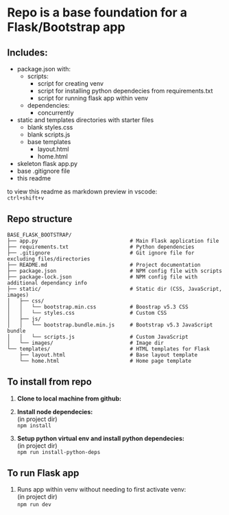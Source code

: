# Repo is a base foundation for a Flask/Bootstrap app

## Includes:
- package.json with: 
    - scripts:
        - script for creating venv
        - script for installing python dependecies from requirements.txt
        - script for running flask app within venv
    - dependencies:
        - concurrently
- static and templates directories with starter files
    - blank styles.css
    - blank scripts.js
    - base templates
        - layout.html
        - home.html
- skeleton flask app.py
- base .gitignore file
- this readme

to view this readme as markdown preview in vscode:  
```ctrl+shift+v```

## Repo structure
```plaintext
BASE_FLASK_BOOTSTRAP/
├── app.py                              # Main Flask application file
├── requirements.txt                    # Python dependencies
├── .gitignore                          # Git ignore file for excluding files/directories
├── README.md                           # Project documentation
├── package.json                        # NPM config file with scripts
├── package-lock.json                   # NPM config file with additional dependancy info
├── static/                             # Static dir (CSS, JavaScript, images)
│   ├── css/
│   │   └── bootstrap.min.css           # Boostrap v5.3 CSS
│   │   └── styles.css                  # Custom CSS
│   ├── js/
│   │   └── bootstrap.bundle.min.js     # Bootstrap v5.3 JavaScript bundle
│   │   └── scripts.js                  # Custom JavaScript
│   └── images/                         # Image dir
└── templates/                          # HTML templates for Flask
    ├── layout.html                     # Base layout template
    └── home.html                       # Home page template
```

## To install from repo

1. **Clone to local machine from github:**  

2. **Install node dependecies:**  
(in project dir)  
``` npm install ```

3. **Setup python virtual env and install python dependecies:**  
(in project dir)  
``` npm run install-python-deps ```

## To run Flask app 
1. Runs app within venv without needing to first activate venv:  
(in project dir)  
``` npm run dev ```

